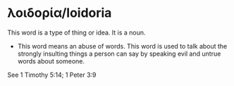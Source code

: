 # λοιδορία/loidoria
This word is a type of thing or idea. It is a noun.

* This word means an abuse of words. This word is used to talk about the strongly insulting things a person can say by speaking evil and untrue words about someone. 

See 1 Timothy 5:14; 1 Peter 3:9

